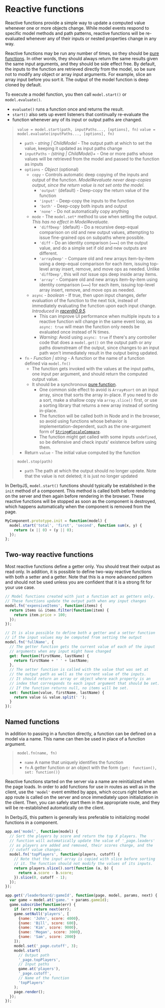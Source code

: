 # Reactive functions

Reactive functions provide a simple way to update a computed value whenever one or more objects change. While model events respond to specific model methods and path patterns, reactive functions will be re-evaluated whenever any of their inputs or nested properties change in any way.

Reactive functions may be run any number of times, so they should be [pure functions](https://en.wikipedia.org/wiki/Pure_function). In other words, they should always return the same results given the same input arguments, and they should be side effect free. By default, the inputs to the function are retrieved directly from the model, so be sure not to modify any object or array input arguments. For example, slice an array input before you sort it. The output of the model function is deep cloned by default.

To execute a model function, you then call `model.start()` or `model.evaluate()`.
* `evaluate()` runs a function once and returns the result.
* `start()` also sets up event listeners that continually re-evaluate the
* function whenever any of its input or output paths are changed.

> `value = model.start(path, inputPaths..., [options], fn)`
> `value = model.evaluate(inputPaths..., [options], fn)`
> * `path` - _string | ChildModel_ - The output path at which to set the value,
>   keeping it updated as input paths change
> * `inputPaths` - _(string | ChildModel)+_ - One or more paths whose values
>   will be retrieved from the model and passed to the function as inputs
> * `options` - _Object_ (optional)
>   * `copy` - Controls automatic deep copying of the inputs and output of the
>     function. _Model#evaluate never deep-copies output, since the return
>     value is not set onto the model._
>     - `'output'` (default) - Deep-copy the return value of the function
>     - `'input'` - Deep-copy the inputs to the function
>     - `'both'` - Deep-copy both inputs and output
>     - `'none'` - Do not automatically copy anything
>   * `mode` - The `model.set*` method to use when setting the output. _This has
>     no effect in Model#evaluate._
>     - `'diffDeep'` (default) - Do a recursive deep-equal comparison on old
>       and new output values, attempting to issue fine-grained ops on subpaths
>       where possible.
>     - `'diff` - Do an identity comparison (`===`) on the output value, and do
>       a simple set if old and new outputs are different.
>     - `'arrayDeep'` - Compare old and new arrays item-by-item using a
>       deep-equal comparison for each item, issuing top-level array insert,
>       remove, and move ops as needed. Unlike `'diffDeep'`, this will _not_
>       issue ops deep inside array items.
>     - `'array'` - Compare old and new arrays item-by-item using identity
>       comparison (`===`) for each item, issuing top-level array insert,
>       remove, and move ops as needed.
>   * `async` - _boolean_ - If true, then upon input changes, defer evaluation
>     of the function to the next tick, instead of immediately evaluating the
>     function upon each input change. _Introduced in [racer@0.9.5](https://github.com/derbyjs/racer/releases/tag/v0.9.5)._
>     - This can improve UI performance when multiple inputs to a reactive
>       function will change in the same event loop, as `async: true` will
>       mean the function only needs be evaluated once instead of N times.
>     - _Warning:_ Avoid using `async: true` if there's any controller code
>       that does a `model.get()` on the output path or any paths downstream
>       of the output, since changes to an input path won't immediately result
>       in the output being updated.
> * `fn` - _Function | string_ -  A function or the name of a function defined
>   via `model.fn()`
>   * The function gets invoked with the values at the input paths, one input
>     per argument, and should return the computed output value.
>   * It should be a synchronous [pure function](https://en.wikipedia.org/wiki/Pure_function).
>     - One common side effect to avoid is `Array#sort` on an input array, since
>       that sorts the array in-place. If you need to do a sort, make a shallow
>       copy via `array.slice()` first, or use a sorting library that returns a
>       new array instead of sorting in-place.
>     - The function will be called both in Node and in the browser, so avoid
>       using functions whose behavior is implementation-dependent, such as the
>       one-argument form of [`String#localeCompare`](https://developer.mozilla.org/en-US/docs/Web/JavaScript/Reference/Global_Objects/String/localeCompare).
>     - The function might get called with some inputs `undefined`, so be
>       defensive and check inputs' existence before using them.
> * Return `value` - The initial value computed by the function

> `model.stop(path)`
> * `path` The path at which the output should no longer update. Note that the value is not deleted; it is just no longer updated

In DerbyJS, `model.start()` functions should typically be established in the `init` method of a component. This method is called both before rendering on the server and then again before rendering in the browser. These reactive functions will be stopped as soon as the component is destroyed, which happens automatically when the component is removed from the page.

```js
MyComponent.prototype.init = function(model) {
  model.start('total', 'first', 'second', function sum(x, y) {
    return (x || 0) + (y || 0);
  });
};
```

## Two-way reactive functions

Most reactive functions define a getter only. You should treat their output as read only. In addition, it is possible to define two-way reactive functions with both a setter and a getter. Note that this is a more advanced pattern and should not be used unless you are confident that it is a strong fit for your use case.

```js
// Model functions created with just a function act as getters only.
// These functions update the output path when any input changes
model.fn('expensiveItems', function(items) {
  return items && items.filter(function(item) {
    return item.price > 100;
  });
});

// It is also possible to define both a getter and a setter function
// if the input values may be computed from setting the output
model.fn('fullName', {
  // The getter function gets the current value of each of the input
  // arguments when any input might have changed
  get: function(firstName, lastName) {
    return firstName + ' ' + lastName;
  },
  // The setter function is called with the value that was set at
  // the output path as well as the current value of the inputs.
  // It should return an array or object where each property is an
  // index that corresponds to each input argument that should be set.
  // If the function returns null, no items will be set.
  set: function(value, firstName, lastName) {
    return value && value.split(' ');
  }
});
```

## Named functions

In addition to passing in a function directly, a function can be defined on a model via a name. This name can then be used in place of a function argument.

> `model.fn(name, fn)`
> * `name` A name that uniquely identifies the function
> * `fn` A getter function or an object with the form `{get: function(), set: function()}`

Reactive functions started on the server via a name are reinitialized when the page loads. In order to add functions for use in routes as well as in the client, use the `'model'` event emitted by apps, which occurs right before an app route is called on the server and once immediately upon initialization in the client. Then, you can safely start them in the appropriate route, and they will be re-established automatically on the client.

In DerbyJS, this pattern is generally less preferable to initializing model functions in a component.

```js
app.on('model', function(model) {
  // Sort the players by score and return the top X players. The
  // function will automatically update the value of '_page.leaders'
  // as players are added and removed, their scores change, and the
  // cutoff value changes.
  model.fn('topPlayers', function(players, cutoff) {
    // Note that the input array is copied with slice before sorting
    // it. The function should not modify the values of its inputs.
    return players.slice().sort(function (a, b) {
      return a.score - b.score;
    }).slice(0, cutoff - 1);
  });
});

app.get('/leaderboard/:gameId', function(page, model, params, next) {
  var game = model.at('game.' + params.gameId);
  game.subscribe(function(err) {
    if (err) return next(err);
    game.setNull('players', [
      {name: 'John', score: 4000},
      {name: 'Bill', score: 600},
      {name: 'Kim', score: 9000},
      {name: 'Megan', score: 3000},
      {name: 'Sam', score: 2000}
    ]);
    model.set('_page.cutoff', 3);
    model.start(
      // Output path
      '_page.topPlayers',
      // Input paths
      game.at('players'),
      '_page.cutoff',
      // Name of the function
      'topPlayers'
    );
    page.render();
  });
});
```
